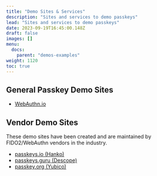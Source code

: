 ```yaml
---
title: "Demo Sites & Services"
description: "Sites and services to demo passkeys"
lead: "Sites and services to demo passkeys"
date: 2023-09-19T16:45:00.148Z
draft: false
images: []
menu:
  docs:
    parent: "demos-examples"
weight: 1120
toc: true
---
```


## General Passkey Demo Sites

- [WebAuthn.io](https://webauthn.io)

## Vendor Demo Sites

These demo sites have been created and are maintained by FIDO2/WebAuthn vendors in the industry.

- [passkeys.io (Hanko)](https://www.passkeys.io/)
- [passkeys.guru (Descope)](https://passkeys.guru/)
- [passkey.org (Yubico)](https://passkey.org)
